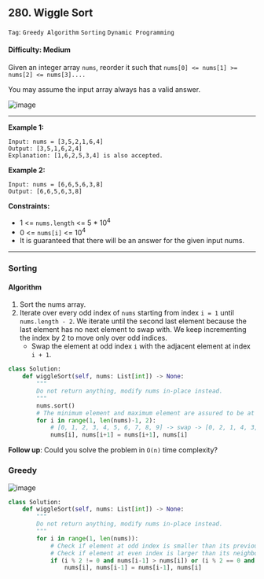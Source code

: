 ## 280. Wiggle Sort

```Tag```: ```Greedy Algorithm``` ```Sorting``` ```Dynamic Programming```

#### Difficulty: Medium

Given an integer array ```nums```, reorder it such that ```nums[0] <= nums[1] >= nums[2] <= nums[3]....```

You may assume the input array always has a valid answer.

![image](https://user-images.githubusercontent.com/35042430/217604872-6bf33772-38ed-4a2d-86c7-98987071b3c9.png)

---

__Example 1:__
```
Input: nums = [3,5,2,1,6,4]
Output: [3,5,1,6,2,4]
Explanation: [1,6,2,5,3,4] is also accepted.
```

__Example 2:__
```
Input: nums = [6,6,5,6,3,8]
Output: [6,6,5,6,3,8]
```

__Constraints:__

- 1 <= ```nums.length``` <= 5 * 10<sup>4</sup>
- 0 <= ```nums[i]``` <= 10<sup>4</sup>
- It is guaranteed that there will be an answer for the given input nums.
 
---

### Sorting

#### Algorithm

1. Sort the nums array.
2. Iterate over every odd index of ```nums``` starting from index ```i = 1``` until ```nums.length - 2```. We iterate until the second last element because the last element has no next element to swap with. We keep incrementing the index by 2 to move only over odd indices.
   - Swap the element at odd index ```i``` with the adjacent element at index ```i + 1```.

```Python
class Solution:
    def wiggleSort(self, nums: List[int]) -> None:
        """
        Do not return anything, modify nums in-place instead.
        """
        nums.sort()
        # The minimum element and maximum element are assured to be at the first and last index; hence, only iterate the inner bound
        for i in range(1, len(nums)-1, 2):
            # [0, 1, 2, 3, 4, 5, 6, 7, 8, 9] -> swap -> [0, 2, 1, 4, 3, 6, 5, 8, 7, 9]
            nums[i], nums[i+1] = nums[i+1], nums[i]
```

__Follow up__: Could you solve the problem in ```O(n)``` time complexity?

### Greedy

![image](https://leetcode.com/problems/wiggle-sort/solutions/2961467/Figures/280/280-1.png)

```Python
class Solution:
    def wiggleSort(self, nums: List[int]) -> None:
        """
        Do not return anything, modify nums in-place instead.
        """
        for i in range(1, len(nums)):
            # Check if element at odd index is smaller than its previous element, or
            # Check if element at even index is larger than its neighbor element
            if (i % 2 != 0 and nums[i-1] > nums[i]) or (i % 2 == 0 and nums[i-1] < nums[i]):
                nums[i], nums[i-1] = nums[i-1], nums[i]
```
